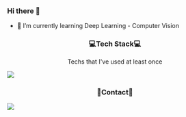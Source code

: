 ### Hi there 👋


- 🌱 I’m currently learning Deep Learning - Computer Vision


<h3 align = "center">💻Tech Stack💻</h3>
<p align="center"> Techs that I've used at least once </p>

<img src="https://img.shields.io/badge/쓰고자하는_텍스트-컬러코드?style=flat-square&logo=simpleicons에서_아이콘이름&logoColor=white"/></a>





<h3 align = "center">🙌Contact🙌</h3>
<a href="https://velog.io/@colorful-stars" target="_blank"><img src="https://img.shields.io/badge/Velog-20c997?style=flat-square&logo=Vimeo&logoColor=white"/></a>
